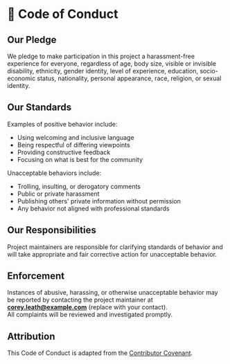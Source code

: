 # 📜 Code of Conduct

## Our Pledge
We pledge to make participation in this project a harassment-free experience for everyone, regardless of age, body size, visible or invisible disability, ethnicity, gender identity, level of experience, education, socio-economic status, nationality, personal appearance, race, religion, or sexual identity.

## Our Standards
Examples of positive behavior include:
- Using welcoming and inclusive language
- Being respectful of differing viewpoints
- Providing constructive feedback
- Focusing on what is best for the community

Unacceptable behaviors include:
- Trolling, insulting, or derogatory comments
- Public or private harassment
- Publishing others' private information without permission
- Any behavior not aligned with professional standards

## Our Responsibilities
Project maintainers are responsible for clarifying standards of behavior and will take appropriate and fair corrective action for unacceptable behavior.

## Enforcement
Instances of abusive, harassing, or otherwise unacceptable behavior may be reported by contacting the project maintainer at **corey.leath@example.com** (replace with your contact).  
All complaints will be reviewed and investigated promptly.

## Attribution
This Code of Conduct is adapted from the [Contributor Covenant](https://www.contributor-covenant.org/).
